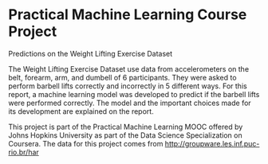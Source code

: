 # Practical Machine Learning Course Project
Predictions on the Weight Lifting Exercise Dataset

The Weight Lifting Exercise Dataset use data from accelerometers on the belt, forearm, arm, and dumbell of 6 participants. They were asked to perform barbell lifts correctly and incorrectly in 5 different ways. 
For this report, a machine learning model was developed to predict if the barbell lifts were performed correctly. The model and the important choices made for its development are explained on the report.

This project is part of the Practical Machine Learning MOOC offered by Johns Hopkins University as part of the Data Science Specialization on Coursera.
The data for this project comes from http://groupware.les.inf.puc-rio.br/har
